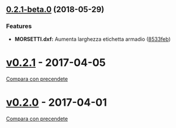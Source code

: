 <a name="0.2.1-beta.0"></a>
## [0.2.1-beta.0](https://github.com/eca-automs/schematics/MC-FAL10A/compare/v0.2.1...v0.2.1-beta.0) (2018-05-29)


### Features

* **MORSETTI.dxf:** Aumenta larghezza etichetta armadio ([8533feb](https://github.com/eca-automs/schematics/MC-FAL10A/commit/8533feb))



# [v0.2.1](https://github.com/eca-automs/MC-FAL10A/tags/v0.2.1) - 2017-04-05
[Compara con precendete](https://gitlab.com/eca-automs/MC-FAL10A/compare/v0.2.0...v0.2.1)

# [v0.2.0](https://github.com/eca-automs/MC-FAL10A/tags/v0.2.0) - 2017-04-01
[Compara con precendete](https://gitlab.com/eca-automs/MC-FAL10A/compare/v0.1.3...v0.2.0)
